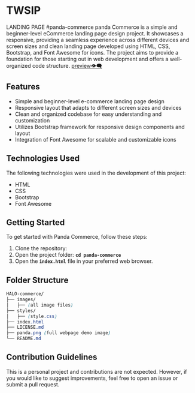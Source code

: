 # TWSIP
LANDING PAGE
#panda-commerce
panda Commerce is a simple and beginner-level eCommerce landing page design project. It showcases a responsive, providing a seamless experience across different devices and screen sizes and clean landing page developed using HTML, CSS, Bootstrap, and Font Awesome for icons. The project aims to provide a foundation for those starting out in web development and offers a well-organized code structure. [preview👁️‍🗨️](https://panda-commerce-2023.netlify.app/)

## Features
- Simple and beginner-level e-commerce landing page design
- Responsive layout that adapts to different screen sizes and devices
- Clean and organized codebase for easy understanding and customization
- Utilizes Bootstrap framework for responsive design components and layout
- Integration of Font Awesome for scalable and customizable icons

## Technologies Used
The following technologies were used in the development of this project:
- HTML
- CSS
- Bootstrap
- Font Awesome

## Getting Started
To get started with Panda Commerce, follow these steps:

1. Clone the repository: 
2. Open the project folder: **`cd panda-commerce`**
3. Open the **`index.html`** file in your preferred web browser.

## Folder Structure
``` css
HALO-commerce/
├── images/
│   ├── (all image files)
├── styles/
│   ├── (style.css)
├── index.html
├── LICENSE.md
├── panda.png (full webpage demo image)
└── README.md
```

## Contribution Guidelines
This is a personal project and contributions are not expected. However, if you would like to suggest improvements, feel free to open an issue or submit a pull request.
